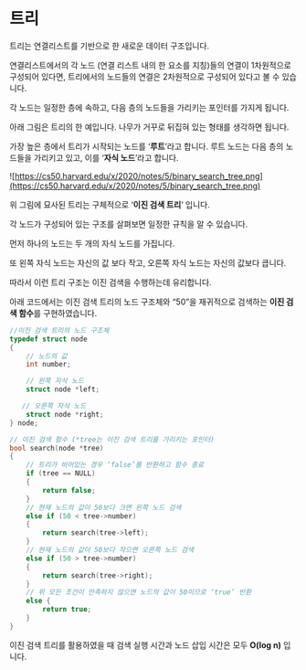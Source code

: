 # 트리

트리는 연결리스트를 기반으로 한 새로운 데이터 구조입니다.

연결리스트에서의 각 노드 (연결 리스트 내의 한 요소를 지칭)들의 연결이 1차원적으로 구성되어 있다면, 트리에서의 노드들의 연결은 2차원적으로 구성되어 있다고 볼 수 있습니다.

각 노드는 일정한 층에 속하고, 다음 층의 노드들을 가리키는 포인터를 가지게 됩니다.

아래 그림은 트리의 한 예입니다. 나무가 거꾸로 뒤집혀 있는 형태를 생각하면 됩니다.

가장 높은 층에서 트리가 시작되는 노드를 ‘**루트**’라고 합니다. 루트 노드는 다음 층의 노드들을 가리키고 있고, 이를 ‘**자식 노드**’라고 합니다.

![https://cs50.harvard.edu/x/2020/notes/5/binary_search_tree.png](https://cs50.harvard.edu/x/2020/notes/5/binary_search_tree.png)

위 그림에 묘사된 트리는 구체적으로 ‘**이진 검색 트리**’ 입니다.

각 노드가 구성되어 있는 구조를 살펴보면 일정한 규칙을 알 수 있습니다.

먼저 하나의 노드는 두 개의 자식 노드를 가집니다.

또 왼쪽 자식 노드는 자신의 값 보다 작고, 오른쪽 자식 노드는 자신의 값보다 큽니다.

따라서 이런 트리 구조는 이진 검색을 수행하는데 유리합니다.

아래 코드에서는 이진 검색 트리의 노드 구조체와 “50”을 재귀적으로 검색하는 **이진 검색 함수**를 구현하였습니다.

```c
//이진 검색 트리의 노드 구조체
typedef struct node
{
    // 노드의 값
    int number;

    // 왼쪽 자식 노드
    struct node *left;

   // 오른쪽 자식 노드
    struct node *right;
} node;

// 이진 검색 함수 (*tree는 이진 검색 트리를 가리키는 포인터)
bool search(node *tree)
{
    // 트리가 비어있는 경우 ‘false’를 반환하고 함수 종료
    if (tree == NULL)
    {
        return false;
    }
    // 현재 노드의 값이 50보다 크면 왼쪽 노드 검색
    else if (50 < tree->number)
    {
        return search(tree->left);
    }
    // 현재 노드의 값이 50보다 작으면 오른쪽 노드 검색
    else if (50 > tree->number)
    {
        return search(tree->right);
    }
    // 위 모든 조건이 만족하지 않으면 노드의 값이 50이므로 ‘true’ 반환
    else {
        return true;
    }
}
```

이진 검색 트리를 활용하였을 때 검색 실행 시간과 노드 삽입 시간은 모두 **O(log n)** 입니다.
